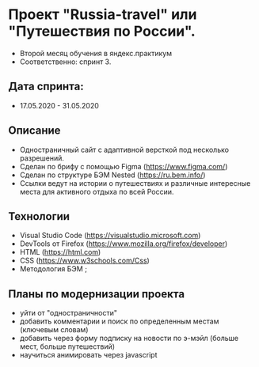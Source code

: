 ﻿# Проект "Russia-travel" или "Путешествия по России".

- Второй месяц обучения в яндекс.практикум
- Соответственно: спринт 3.

## Дата спринта:

- 17.05.2020 - 31.05.2020

## Описание

- Одностраничный сайт с адаптивной версткой под несколько разрешений.
- Сделан по брифу с помощью Figma (https://www.figma.com/)
- Сделан по структуре БЭМ Nested (https://ru.bem.info/)
- Ссылки ведут на истории о путешествиях и различные интересные места для активного отдыха по всей России.

## Технологии

- Visual Studio Code (https://visualstudio.microsoft.com)
- DevTools от Firefox (https://www.mozilla.org/firefox/developer)
- HTML (https://html.com)
- CSS (https://www.w3schools.com/Css)
- Методология БЭМ ;


## Планы по модернизации проекта

- уйти от "одностраничности"
- добавить комментарии и поиск по определенным местам (ключевым словам)
- добавить через форму подписку на новости по э-мэйл (больше мест, больше путешествий)
- научиться анимировать через javascript